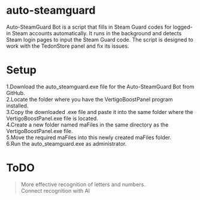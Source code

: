 # auto-steamguard
Auto-SteamGuard Bot is a script that fills in Steam Guard codes for logged-in Steam accounts automatically. It runs in the background and detects Steam login pages to input the Steam Guard code. The script is designed to work with the TedonStore panel and fix its issues.
# Setup
1.Download the auto_steamguard.exe file for the Auto-SteamGuard Bot from GitHub.  
2.Locate the folder where you have the VertigoBoostPanel program installed.  
3.Copy the downloaded .exe file and paste it into the same folder where the VertigoBoostPanel.exe file is located.  
4.Create a new folder named maFiles in the same directory as the VertigoBoostPanel.exe file.  
5.Move the required maFiles into this newly created maFiles folder.  
6.Run the auto_steamguard.exe as administrator.  
# ToDO
> More effective recognition of letters and numbers.  
> Connect recognition with AI  

